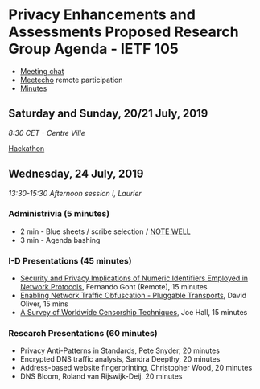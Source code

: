 # Privacy Enhancements and Assessments Proposed Research Group Agenda - IETF 105

* [Meeting chat](xmpp:pearg@jabber.ietf.org?join)
* [Meetecho](http://www.meetecho.com/ietf105/pearg) remote participation
* [Minutes](http://etherpad.tools.ietf.org:9000/p/notes-ietf-105-pearg)

## Saturday and Sunday, 20/21 July, 2019

*8:30 CET - Centre Ville*

[Hackathon](https://trac.ietf.org/trac/ietf/meeting/wiki/105hackathon)

## Wednesday, 24 July, 2019
*13:30-15:30 Afternoon session I, Laurier*

### Administrivia (5 minutes)

* 2 min - Blue sheets / scribe selection / [NOTE WELL](https://www.ietf.org/about/note-well.html)
* 3 min - Agenda bashing

### I-D Presentations (45 minutes)

- [Security and Privacy Implications of Numeric Identifiers Employed in Network Protocols](https://datatracker.ietf.org/doc/draft-gont-predictable-numeric-ids/), Fernando Gont (Remote), 15 minutes
- [Enabling Network Traffic Obfuscation - Pluggable Transports](https://datatracker.ietf.org/doc/draft-oliver-pluggable-transports/), David Oliver, 15 mins
- [A Survey of Worldwide Censorship Techniques](https://datatracker.ietf.org/doc/draft-hall-censorship-tech/), Joe Hall, 15 minutes

### Research Presentations (60 minutes)

- Privacy Anti-Patterns in Standards, Pete Snyder, 20 minutes
- Encrypted DNS traffic analysis, Sandra Deepthy, 20 minutes
- Address-based website fingerprinting, Christopher Wood, 20 minutes
- DNS Bloom, Roland van Rijswijk-Deij, 20 minutes

